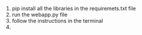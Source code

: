 1. pip install all the libraries in the requiremets.txt file
2. run the webapp.py file
3. follow the instructions in the terminal
4. 
